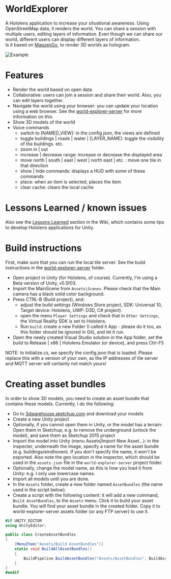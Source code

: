 # WorldExplorer
A Hololens application to increase your situational awareness. Using OpenStreetMap data, it renders the world. You can share a session with multiple users, editing layers of information. Even though we can share our world, different users can display different layers of information.  
Is it based on [MapzenGo](https://github.com/brnkhy/MapzenGo), to render 3D worlds as hologram.

![Example](http://i.imgur.com/MEwIH56.png)

# Features
- Render the world based on open data
- Collaborative: users can join a session and share their world. Also, you can edit layers together.
- Navigate the world using your browser: you can update your location using a web browser. See the [world-explorer-server](https://github.com/TNOCS/WorldExplorer/tree/master/world-explorer-server) for more information on this.
- Show 3D models of the world
- Voice commands
  - switch to [NAMED_VIEW]: in the config.json, the views are defined
  - toggle buildings | roads | water | [LAYER_NAME]: toggle the visibility of the buildings. etc.
  - zoom in | out
  - increase | decrease range: increase or decrease the displayed area
  - move north | south | east | west | north east | etc. : move one tile in that direction
  - show | hide commands: displays a HUD with some of these commands
  - place: when an item is selected, places the item
  - clear cache: clears the local cache

# Lessons Learned / known issues
Also see the [Lessons Learned](https://github.com/TNOCS/WorldExplorer/wiki/Lessons-Learned) section in the Wiki, which contains some tips to develop Hololens applications for Unity.

# Build instructions

First, make sure that you can run the local tile server. See the build instructions in the [world-explorer-server](https://github.com/TNOCS/WorldExplorer/tree/master/world-explorer-server) folder.

- Open project in Unity (for Hololens, of course). Currently, I'm using a Beta version of Unity, v5.5f03.
- Import the MainScene from `Assets\Scenes`. Please check that the Main camera has a black solid color background.
- Press CTRL-B (Build project), and: 
  - adjust the build settings (Windows Store project, SDK: Universal 10, Target device: Hololens, UWP: D3D, C# project).
  - open the menu `Player Settings` and check that in `Other Settings`, the Virtual Reality SDK is set to Hololens. 
  - Run `build`: create a new Folder (I called it App - please do it too, as this folder should be ignored in Git), and let it run. 
- Open the newly created Visual Studio solution in the App folder, set the build to Release | x86 | Hololens Emulator (or device), and press Ctrl-F5

NOTE: In Initialize.cs, we specify the config.json that is loaded. Please replace this with a version of your own, as the IP addresses of tile server and MQTT server will certainly not match yours! 

# Creating asset bundles
In order to show 3D models, you need to create an asset bundle that contains these models. Currently, I do the following:
- Go to [3dwarehouse.sketchup.com](3dwarehouse.sketchup.com) and download your models
- Create a new Unity project
- Optionally, if you cannot open them in Unity, or the model has a terrain: Open them in Sketchup, e.g. to remove the underground (unlock the model), and save them as Sketchup 2015 project
- Import the model into Unity (menu Assets|Import New Asset...): in the inspecter, underneath the image, specify a name for the asset bundle (e.g. buildings/eindhoven). If you don't specify the name, it won't be exported. Also note the geo location in the inspector, which should be used in the `assets.json` file in the `world-explorer-server` project folder. 
- Optionally, change the model name, as this is how you load it from Unity: e.g. I only use lowercase names.
- Import all models until you are done. 
- In the `Assets` folder, create a new folder named `AssetBundles` (the name used in the script below).
- Create a script with the following content: it will add a new command, `Build AssetBundles`, to the `Assets` menu. Click it to build your asset bundle. You will find your asset bundle in the created folder. Copy it to world-explorer-server assets folder (or any FTP server) to use it. 

```C#
#if UNITY_EDITOR
using UnityEditor;

public class CreateAssetBundles
{
    [MenuItem("Assets/Build AssetBundles")]
    static void BuildAllAssetBundles()
    {
        BuildPipeline.BuildAssetBundles("Assets/AssetBundles", BuildAssetBundleOptions.None, BuildTarget.WSAPlayer);
    }
}
#endif
```
